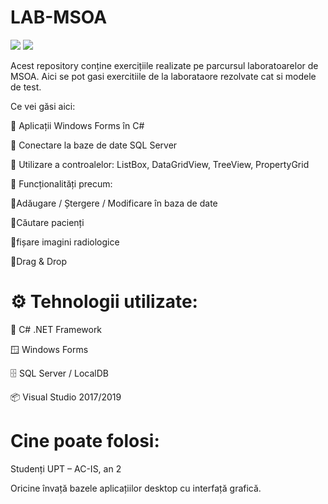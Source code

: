 # LAB-MSOA

![](https://img.shields.io/badge/WindowsForms-RR4) ![](https://img.shields.io/badge/C#-FFDD33)

Acest repository conține exercițiile realizate pe parcursul laboratoarelor de MSOA. Aici se pot gasi exercitiile de la laborataore rezolvate cat si modele de test.

Ce vei găsi aici:

🔹 Aplicații Windows Forms în C#

🔹 Conectare la baze de date SQL Server

🔹 Utilizare a controalelor: ListBox, DataGridView, TreeView, PropertyGrid

🔹 Funcționalități precum:

  🔹Adăugare / Ștergere / Modificare în baza de date
  
  🔹Căutare pacienți
  
  🔹fișare imagini radiologice
  
  🔹Drag & Drop

# ⚙️ Tehnologii utilizate:

🧠 C# .NET Framework

🪟 Windows Forms

🗄️ SQL Server / LocalDB

📦 Visual Studio 2017/2019

# Cine poate folosi:

Studenți UPT – AC-IS, an 2

Oricine învață bazele aplicațiilor desktop cu interfață grafică.
